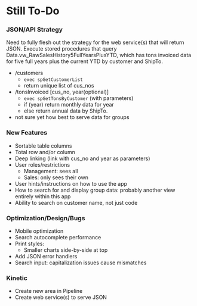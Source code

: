 # Still To-Do

### JSON/API Strategy


Need to fully flesh out the strategy for the web service(s) that will return JSON.  Execute stored procedures that query Data.vw_RawSalesHistory5FullYearsPlusYTD, which has tons invoiced data for five full years plus the current YTD by customer and ShipTo.

* /customers
  * `exec spGetCustomerList`
  * return unique list of cus_nos
* /tonsInvoiced [cus_no, year(optional)]
  * `exec spGetTonsByCustomer` (with parameters)
  * if (year) return monthly data for year
  * else return annual data by ShipTo.
* not sure yet how best to serve data for groups


### New Features

* Sortable table columns
* Total row and/or column
* Deep linking (link with cus_no and year as parameters)
* User roles/restrictions
  * Management:  sees all
  * Sales: only sees their own
* User hints/instructions on how to use the app
* How to search for and display group data: probably another view entirely within this app
* Ability to search on customer name, not just code


### Optimization/Design/Bugs

* Mobile optimization
* Search autocomplete performance
* Print styles:
  * Smaller charts side-by-side at top
* Add JSON error handlers
* Search input: capitalization issues cause mismatches


### Kinetic

* Create new area in Pipeline
* Create web service(s) to serve JSON
